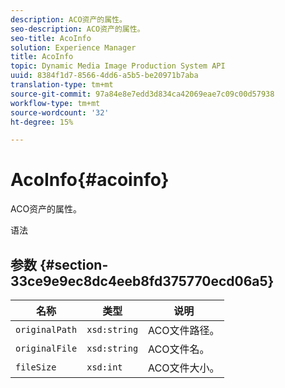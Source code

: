 ```yaml
---
description: ACO资产的属性。
seo-description: ACO资产的属性。
seo-title: AcoInfo
solution: Experience Manager
title: AcoInfo
topic: Dynamic Media Image Production System API
uuid: 8384f1d7-8566-4dd6-a5b5-be20971b7aba
translation-type: tm+mt
source-git-commit: 97a84e8e7edd3d834ca42069eae7c09c00d57938
workflow-type: tm+mt
source-wordcount: '32'
ht-degree: 15%

---
```



# AcoInfo{#acoinfo}

ACO资产的属性。

语法

## 参数 {#section-33ce9e9ec8dc4eeb8fd375770ecd06a5}

| 名称 | 类型 | 说明 |
|---|---|---|
| `originalPath` | `xsd:string` | ACO文件路径。 |
| `originalFile` | `xsd:string` | ACO文件名。 |
| `fileSize` | `xsd:int` | ACO文件大小。 |

